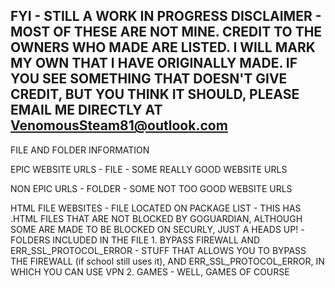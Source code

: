 FYI - STILL A WORK IN PROGRESS																																		 DISCLAIMER - MOST OF THESE ARE NOT MINE. CREDIT TO THE OWNERS WHO MADE ARE LISTED. I WILL MARK MY OWN THAT I HAVE ORIGINALLY MADE. IF YOU SEE SOMETHING THAT DOESN'T GIVE CREDIT, BUT YOU THINK IT SHOULD, PLEASE EMAIL ME DIRECTLY AT VenomousSteam81@outlook.com
-

FILE AND FOLDER INFORMATION

EPIC WEBSITE URLS - FILE - SOME REALLY GOOD WEBSITE URLS

NON EPIC URLS - FOLDER - SOME NOT TOO GOOD WEBSITE URLS

HTML FILE WEBSITES - FILE LOCATED ON PACKAGE LIST - THIS HAS .HTML FILES THAT ARE NOT BLOCKED BY GOGUARDIAN, ALTHOUGH SOME ARE MADE TO BE BLOCKED ON SECURLY, JUST A HEADS UP!
-FOLDERS INCLUDED IN THE FILE
	1. BYPASS FIREWALL AND ERR_SSL_PROTOCOL_ERROR - STUFF THAT ALLOWS YOU TO BYPASS THE FIREWALL (if school still uses it), AND ERR_SSL_PROTOCOL_ERROR, IN WHICH YOU CAN USE VPN
	2. GAMES - WELL, GAMES OF COURSE

